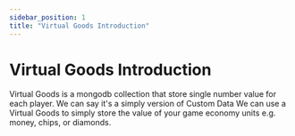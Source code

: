 ```yaml
---
sidebar_position: 1
title: "Virtual Goods Introduction"
---
```


# Virtual Goods Introduction
Virtual Goods is a mongodb collection that store single number value for each player. We can say it's a simply version of Custom Data
We can use a Virtual Goods to simply store the value of your game economy units e.g. money, chips, or diamonds.